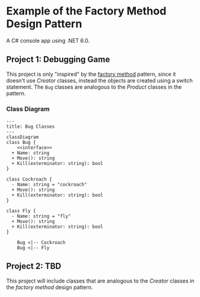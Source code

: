 # Example of the Factory Method Design Pattern
A C# console app using .NET 6.0.

## Project 1: Debugging Game
This project is only "inspired" by the [factory method](https://www.dofactory.com/net/factory-method-design-pattern) pattern, since it doesn't use *Creator* classes, instead the objects are created using a switch statement.
The `Bug` classes are analogous to the *Product* classes in the pattern.

### Class Diagram

```mermaid
---
title: Bug Classes
---
classDiagram
class Bug {
    <<interface>>
  + Name: string
  + Move(): string
  + Kill(exterminator: string): bool
}

class Cockroach {
  - Name: string = "cockroach"
  + Move(): string
  + Kill(exterminator: string): bool
}

class Fly {
  - Name: string = "fly"
  + Move(): string
  + Kill(exterminator: string): bool
}

    Bug <|-- Cockroach
    Bug <|-- Fly
```

## Project 2: TBD
This project will include classes that are analogous to the *Creator* classes in the *factory method* design pattern.


